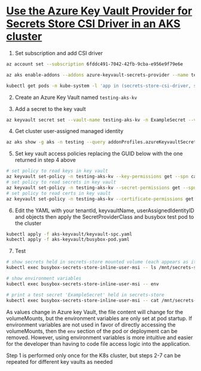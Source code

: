 # [Use the Azure Key Vault Provider for Secrets Store CSI Driver in an AKS cluster](https://docs.microsoft.com/en-us/azure/aks/csi-secrets-store-driver)

1. Set subscription and add CSI driver

```bash
az account set --subscription 6fddc491-7042-42fb-9cba-e956e9f79e6e

az aks enable-addons --addons azure-keyvault-secrets-provider --name testing --resource-group aks

kubectl get pods -n kube-system -l 'app in (secrets-store-csi-driver, secrets-store-provider-azure)'
```

2. Create an Azure Key Vault named `testing-aks-kv`

3. Add a secret to the key vault

```bash
az keyvault secret set --vault-name testing-aks-kv -n ExampleSecret --value MyAKSExampleSecret
```
4. Get cluster user-assigned managed identity

```bash
az aks show -g aks -n testing --query addonProfiles.azureKeyvaultSecretsProvider.identity.clientId -o tsv
```

5. Set key vault access policies replacing the GUID below with the one returned in step 4 above

```bash
# set policy to read keys in key vault
az keyvault set-policy -n testing-aks-kv --key-permissions get --spn ca87d883-039d-402a-9fc9-71fb65aa035d
# set policy to read secrets in key vault
az keyvault set-policy -n testing-aks-kv --secret-permissions get --spn ca87d883-039d-402a-9fc9-71fb65aa035d
# set policy to read certs in key vault
az keyvault set-policy -n testing-aks-kv --certificate-permissions get --spn ca87d883-039d-402a-9fc9-71fb65aa035d
```

6. Edit the YAML with your tenantId, keyvaultName, userAssignedIdentityID and objects then apply the SecretProviderClass and busybox test pod to the cluster

```bash
kubectl apply -f aks-keyvault/keyvault-spc.yaml
kubectl apply -f aks-keyvault/busybox-pod.yaml
```

7. Test 

```bash
# show secrets held in secrets-store mounted volume (each appears as its own file)
kubectl exec busybox-secrets-store-inline-user-msi -- ls /mnt/secrets-store/

# show environment variables
kubectl exec busybox-secrets-store-inline-user-msi -- env

# print a test secret 'ExampleSecret' held in secrets-store
kubectl exec busybox-secrets-store-inline-user-msi -- cat /mnt/secrets-store/ExampleSecret
```

As values change in Azure key Vault, the file content will change for the volumeMounts, but the environment variables are only set at pod startup.  If environment variables are not used in favor of directly accessing the volumeMounts, then the `env` section of the pod or deployment can be removed.  However, using environment variables is more intuitive and easier for the developer than having to code file access logic into the application.

Step 1 is performed only once for the K8s cluster, but steps 2-7 can be repeated for different key vaults as needed
